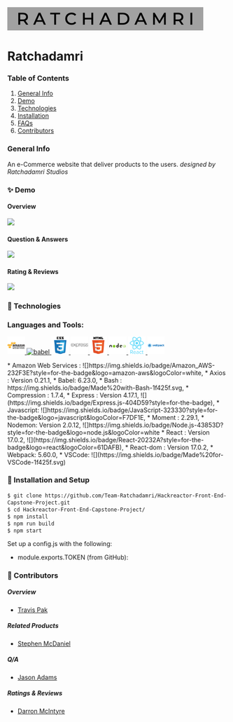<img src="./images/banner.png">

# Ratchadamri
### Table of Contents
1. [General Info](#🌴-General-Info)
2. [Demo](#✨-Demo)
3. [Technologies](#🧪-Technologies)
4. [Installation](#🚀-Installation)
5. [FAQs](#FAQS)
6. [Contributors](#🤝-Contributors)


### General Info
 An e-Commerce website that deliver products to the users.
_designed by Ratchadamri Studios_

### ✨ Demo
#### Overview
![](https://imgur.com/mvh8RJA.jpg)

#### Question & Answers
![](https://imgur.com/dkjmMNq.jpg)

#### Rating & Reviews
![](https://imgur.com/lxVWeCD.jpg)

### 🧪 Technologies
<h3 align="left">Languages and Tools:</h3>
<p align="left"> <a href="https://aws.amazon.com" target="_blank" rel="noreferrer"> <img src="https://raw.githubusercontent.com/devicons/devicon/master/icons/amazonwebservices/amazonwebservices-original-wordmark.svg" alt="aws" width="40" height="40"/> </a> <a href="https://babeljs.io/" target="_blank" rel="noreferrer"> <img src="https://www.vectorlogo.zone/logos/babeljs/babeljs-icon.svg" alt="babel" width="40" height="40"/> </a> <a href="https://www.w3schools.com/css/" target="_blank" rel="noreferrer"> <img src="https://raw.githubusercontent.com/devicons/devicon/master/icons/css3/css3-original-wordmark.svg" alt="css3" width="40" height="40"/> </a> <a href="https://expressjs.com" target="_blank" rel="noreferrer"> <img src="https://raw.githubusercontent.com/devicons/devicon/master/icons/express/express-original-wordmark.svg" alt="express" width="40" height="40"/> </a> <a href="https://www.w3.org/html/" target="_blank" rel="noreferrer"> <img src="https://raw.githubusercontent.com/devicons/devicon/master/icons/html5/html5-original-wordmark.svg" alt="html5" width="40" height="40"/> </a> <a href="https://nodejs.org" target="_blank" rel="noreferrer"> <img src="https://raw.githubusercontent.com/devicons/devicon/master/icons/nodejs/nodejs-original-wordmark.svg" alt="nodejs" width="40" height="40"/> </a> <a href="https://reactjs.org/" target="_blank" rel="noreferrer"> <img src="https://raw.githubusercontent.com/devicons/devicon/master/icons/react/react-original-wordmark.svg" alt="react" width="40" height="40"/> </a> <a href="https://webpack.js.org" target="_blank" rel="noreferrer"> <img src="https://raw.githubusercontent.com/devicons/devicon/d00d0969292a6569d45b06d3f350f463a0107b0d/icons/webpack/webpack-original-wordmark.svg" alt="webpack" width="40" height="40"/> </a> </p>
* Amazon Web Services : ![]https://img.shields.io/badge/Amazon_AWS-232F3E?style=for-the-badge&logo=amazon-aws&logoColor=white,
* Axios : Version 0.21.1,
* Babel: 6.23.0,
* Bash : https://img.shields.io/badge/Made%20with-Bash-1f425f.svg,
* Compression : 1.7.4,
* Express : Version 4.17.1, ![](https://img.shields.io/badge/Express.js-404D59?style=for-the-badge),
* Javascript: ![]https://img.shields.io/badge/JavaScript-323330?style=for-the-badge&logo=javascript&logoColor=F7DF1E,
* Moment : 2.29.1,
* Nodemon: Version 2.0.12, ![]https://img.shields.io/badge/Node.js-43853D?style=for-the-badge&logo=node.js&logoColor=white
* React : Version 17.0.2, ![](https://img.shields.io/badge/React-20232A?style=for-the-badge&logo=react&logoColor=61DAFB),
* React-dom : Version 17.0.2,
* Webpack: 5.60.0,
* VSCode: ![](https://img.shields.io/badge/Made%20for-VSCode-1f425f.svg)

### 🚀 Installation and Setup
```
$ git clone https://github.com/Team-Ratchadamri/Hackreactor-Front-End-Capstone-Project.git
$ cd Hackreactor-Front-End-Capstone-Project/
$ npm install
$ npm run build
$ npm start
```
Set up a config.js with the following:

* module.exports.TOKEN (from GitHub):



### 🤝 Contributors
##### Overview
- [Travis Pak](https://www.linkedin.com/in/travis-pak-5b2851104/)
##### Related Products
- [Stephen McDaniel](https://www.linkedin.com/in/victor-mcdaniel/)
##### Q/A
- [Jason Adams](https://www.linkedin.com/in/jason-adams-b88086146/)
##### Ratings & Reviews
- [Darron McIntyre](www.linkedin.com/in/darron-mcintyre90)